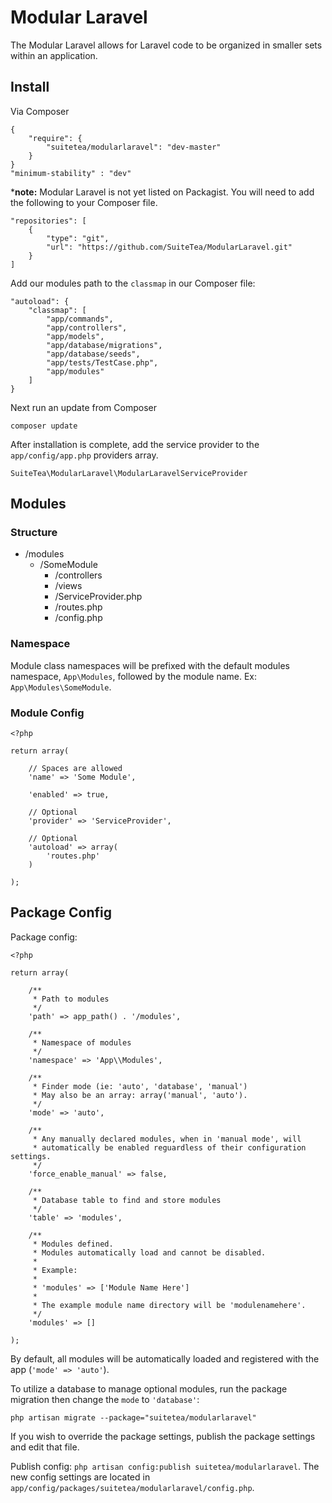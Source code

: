 # Modular Laravel

The Modular Laravel allows for Laravel code to be organized in smaller sets within an application.

## Install

Via Composer

	{
    	"require": {
        	"suitetea/modularlaravel": "dev-master"
    	}
	}
	"minimum-stability" : "dev"
	
\***note:** Modular Laravel is not yet listed on Packagist. You will need to add the following to your Composer file.

	"repositories": [
        {
            "type": "git",
            "url": "https://github.com/SuiteTea/ModularLaravel.git"
        }
    ]
    
Add our modules path to the `classmap` in our Composer file:

	"autoload": {
		"classmap": [
			"app/commands",
			"app/controllers",
			"app/models",
			"app/database/migrations",
			"app/database/seeds",
			"app/tests/TestCase.php",
			"app/modules"
		]
	}

Next run an update from Composer

	composer update
	
After installation is complete, add the service provider to the `app/config/app.php` providers array.

	SuiteTea\ModularLaravel\ModularLaravelServiceProvider

## Modules

### Structure

* /modules
  * /SomeModule
    * /controllers
    * /views
    * /ServiceProvider.php
    * /routes.php
    * /config.php
    
### Namespace

Module class namespaces will be prefixed with the default modules namespace, `App\Modules`, followed by the module name. Ex: `App\Modules\SomeModule`.

### Module Config

	<?php

	return array(

		// Spaces are allowed
	    'name' => 'Some Module',

	    'enabled' => true,

		// Optional
	    'provider' => 'ServiceProvider',
		
		// Optional
	    'autoload' => array(
	        'routes.php'
	    )
	
	);

## Package Config

Package config:

	<?php

	return array(

	    /**
	     * Path to modules
	     */
	    'path' => app_path() . '/modules',

	    /**
	     * Namespace of modules
	     */
	    'namespace' => 'App\\Modules',

	    /**
	     * Finder mode (ie: 'auto', 'database', 'manual')
	     * May also be an array: array('manual', 'auto').
	     */
	    'mode' => 'auto',

	    /**
	     * Any manually declared modules, when in 'manual mode', will
	     * automatically be enabled reguardless of their configuration settings.
	     */
	    'force_enable_manual' => false,

	    /**
	     * Database table to find and store modules
	     */
	    'table' => 'modules',

	    /**
	     * Modules defined.
	     * Modules automatically load and cannot be disabled.
	     *
	     * Example:
	     * 
	     * 'modules' => ['Module Name Here']
	     *
	     * The example module name directory will be 'modulenamehere'.
	     */
	    'modules' => []

	);

By default, all modules will be automatically loaded and registered with the app (`'mode' => 'auto'`).

To utilize a database to manage optional modules, run the package migration then change the `mode` to `'database'`:

	php artisan migrate --package="suitetea/modularlaravel"

If you wish to override the package settings, publish the package settings and edit that file.

Publish config: `php artisan config:publish suitetea/modularlaravel`. The new config settings are located in `app/config/packages/suitetea/modularlaravel/config.php`.